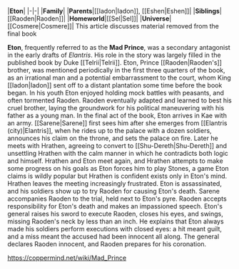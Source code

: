 |**Eton**|
|-|-|
|**Family**|
|**Parents**|[[Iadon\|Iadon]], [[Eshen\|Eshen]]|
|**Siblings**|[[Raoden\|Raoden]]|
|**Homeworld**|[[Sel\|Sel]]|
|**Universe**|[[Cosmere\|Cosmere]]|
This article discusses material removed from the final book

**Eton**, frequently referred to as the **Mad Prince**, was a secondary antagonist in the early drafts of *Elantris*. His role in the story was largely filled in the published book by Duke [[Telrii\|Telrii]].
Eton, Prince [[Raoden\|Raoden's]] brother, was mentioned periodically in the first three quarters of the book, as an irrational man and a potential embarrassment to the court, whom King [[Iadon\|Iadon]] sent off to a distant plantation some time before the book began. In his youth Eton enjoyed holding mock battles with peasants, and often tormented Raoden. Raoden eventually adapted and learned to best his cruel brother, laying the groundwork for his political maneuvering with his father as a young man.
In the final act of the book, Eton arrives in Kae with an army. [[Sarene\|Sarene]] first sees him after she emerges from [[Elantris (city)\|Elantris]], when he rides up to the palace with a dozen soldiers, announces his claim on the throne, and sets the palace on fire. Later he meets with Hrathen, agreeing to convert to [[Shu-Dereth\|Shu-Dereth]] and unsettling Hrathen with the calm manner in which he contradicts both logic and himself. Hrathen and Eton meet again, and Hrathen attempts to make some progress on his goals as Eton forces him to play Stones, a game Eton claims is wildly popular but Hrathen is confident exists only in Eton's mind. Hrathen leaves the meeting increasingly frustrated.
Eton is assassinated, and his soldiers show up to try Raoden for causing Eton's death. Sarene accompanies Raoden to the trial, held next to Eton's pyre. Raoden accepts responsibility for Eton's death and makes an impassioned speech. Eton's general raises his sword to execute Raoden, closes his eyes, and swings, missing Raoden's neck by less than an inch. He explains that Eton always made his soldiers perform executions with closed eyes: a hit meant guilt, and a miss meant the accused had been innocent all along. The general declares Raoden innocent, and Raoden prepares for his coronation.



https://coppermind.net/wiki/Mad_Prince